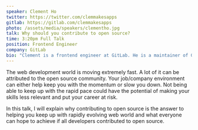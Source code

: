 ```yaml
---
speaker: Clement Ho
twitter: https://twitter.com/clemmakesapps
gitlab: https://gitlab.com/clemmakesapps
photo: /assets/media/speakers/clementho.jpg
talk: Why should you contribute to open source?
time: 3:20pm Full Talk
position: Frontend Engineer
company: GitLab
bio: "Clement is a frontend engineer at GitLab. He is a maintainer of GitLab's frontend code and a merge request coach for community contributed code. Prior to GitLab, he worked at HP and received a CIO Excellence award. He also had a brief stint as a cofounder of a startup."
---
```

The web development world is moving extremely fast. A lot of it can be attributed to the open source community. Your job/company environment can either help keep you with the momentum or slow you down. Not being able to keep up with the rapid pace could have the potential of making your skills less relevant and put your career at risk.

In this talk, I will explain why contributing to open source is the answer to helping you keep up with rapidly evolving web world and what everyone can hope to achieve if all developers contributed to open source.
